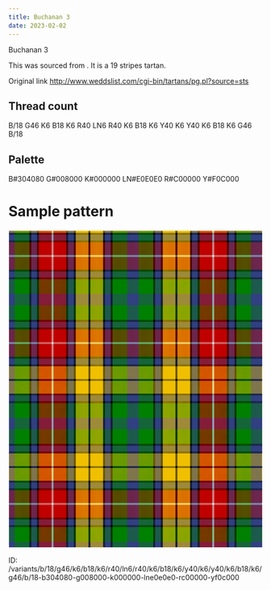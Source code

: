```yaml
---
title: Buchanan 3
date: 2023-02-02
---
```

Buchanan 3

This was sourced from <no value>.  It is a 19 stripes tartan.

Original link http://www.weddslist.com/cgi-bin/tartans/pg.pl?source=sts

## Thread count
B/18 G46 K6 B18 K6 R40 LN6 R40 K6 B18 K6 Y40 K6 Y40 K6 B18 K6 G46 B/18

## Palette
B#304080 G#008000 K#000000 LN#E0E0E0 R#C00000 Y#F0C000

# Sample pattern

![Tartan detail](tartan.png "B/18 G46 K6 B18 K6 R40 LN6 R40 K6 B18 K6 Y40 K6 Y40 K6 B18 K6 G46 B/18 tartan")

ID: /variants/b/18/g46/k6/b18/k6/r40/ln6/r40/k6/b18/k6/y40/k6/y40/k6/b18/k6/g46/b/18-b304080-g008000-k000000-lne0e0e0-rc00000-yf0c000